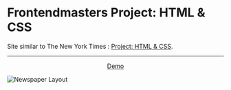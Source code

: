 # Frontendmasters Project: HTML & CSS
Site similar to The New York Times : [Project: HTML & CSS](https://btholt.github.io/intro-to-web-dev-v2/project-html-css).
<hr/>
<div align="center">

  [Demo](https://btholt.github.io/intro-to-web-dev-v2/project-html-css)

</div>


![Newspaper Layout](https://btholt.github.io/intro-to-web-dev-v2/static/html-css-project-66e24f56e6d7f2f3dc35819ea794b812-9c00e.png "Newspaper Layout")
